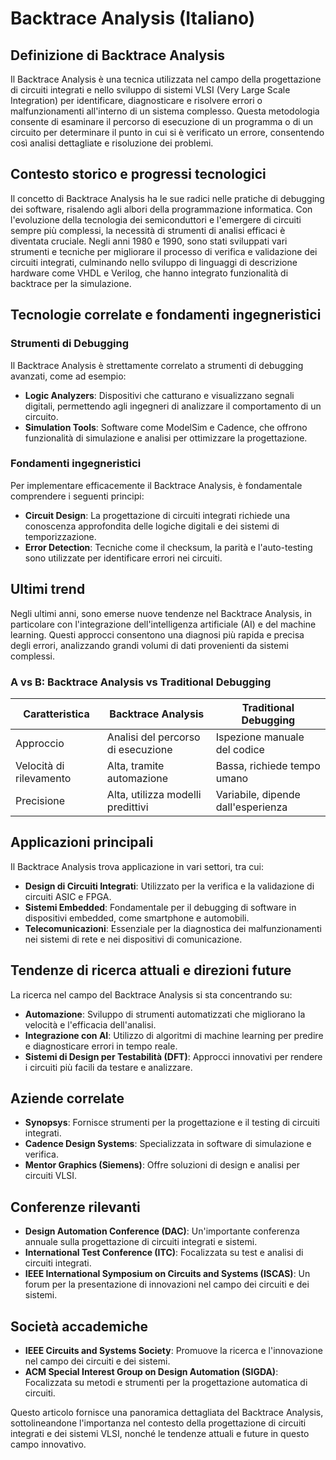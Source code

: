 # Backtrace Analysis (Italiano)

## Definizione di Backtrace Analysis

Il Backtrace Analysis è una tecnica utilizzata nel campo della progettazione di circuiti integrati e nello sviluppo di sistemi VLSI (Very Large Scale Integration) per identificare, diagnosticare e risolvere errori o malfunzionamenti all'interno di un sistema complesso. Questa metodologia consente di esaminare il percorso di esecuzione di un programma o di un circuito per determinare il punto in cui si è verificato un errore, consentendo così analisi dettagliate e risoluzione dei problemi.

## Contesto storico e progressi tecnologici

Il concetto di Backtrace Analysis ha le sue radici nelle pratiche di debugging dei software, risalendo agli albori della programmazione informatica. Con l'evoluzione della tecnologia dei semiconduttori e l'emergere di circuiti sempre più complessi, la necessità di strumenti di analisi efficaci è diventata cruciale. Negli anni 1980 e 1990, sono stati sviluppati vari strumenti e tecniche per migliorare il processo di verifica e validazione dei circuiti integrati, culminando nello sviluppo di linguaggi di descrizione hardware come VHDL e Verilog, che hanno integrato funzionalità di backtrace per la simulazione.

## Tecnologie correlate e fondamenti ingegneristici

### Strumenti di Debugging

Il Backtrace Analysis è strettamente correlato a strumenti di debugging avanzati, come ad esempio:

- **Logic Analyzers**: Dispositivi che catturano e visualizzano segnali digitali, permettendo agli ingegneri di analizzare il comportamento di un circuito.
- **Simulation Tools**: Software come ModelSim e Cadence, che offrono funzionalità di simulazione e analisi per ottimizzare la progettazione.

### Fondamenti ingegneristici

Per implementare efficacemente il Backtrace Analysis, è fondamentale comprendere i seguenti principi:

- **Circuit Design**: La progettazione di circuiti integrati richiede una conoscenza approfondita delle logiche digitali e dei sistemi di temporizzazione.
- **Error Detection**: Tecniche come il checksum, la parità e l'auto-testing sono utilizzate per identificare errori nei circuiti.

## Ultimi trend

Negli ultimi anni, sono emerse nuove tendenze nel Backtrace Analysis, in particolare con l'integrazione dell'intelligenza artificiale (AI) e del machine learning. Questi approcci consentono una diagnosi più rapida e precisa degli errori, analizzando grandi volumi di dati provenienti da sistemi complessi.

### A vs B: Backtrace Analysis vs Traditional Debugging

| Caratteristica          | Backtrace Analysis                  | Traditional Debugging              |
|-------------------------|------------------------------------|------------------------------------|
| Approccio               | Analisi del percorso di esecuzione | Ispezione manuale del codice       |
| Velocità di rilevamento | Alta, tramite automazione          | Bassa, richiede tempo umano        |
| Precisione              | Alta, utilizza modelli predittivi | Variabile, dipende dall'esperienza |

## Applicazioni principali

Il Backtrace Analysis trova applicazione in vari settori, tra cui:

- **Design di Circuiti Integrati**: Utilizzato per la verifica e la validazione di circuiti ASIC e FPGA.
- **Sistemi Embedded**: Fondamentale per il debugging di software in dispositivi embedded, come smartphone e automobili.
- **Telecomunicazioni**: Essenziale per la diagnostica dei malfunzionamenti nei sistemi di rete e nei dispositivi di comunicazione.

## Tendenze di ricerca attuali e direzioni future

La ricerca nel campo del Backtrace Analysis si sta concentrando su:

- **Automazione**: Sviluppo di strumenti automatizzati che migliorano la velocità e l'efficacia dell'analisi.
- **Integrazione con AI**: Utilizzo di algoritmi di machine learning per predire e diagnosticare errori in tempo reale.
- **Sistemi di Design per Testabilità (DFT)**: Approcci innovativi per rendere i circuiti più facili da testare e analizzare.

## Aziende correlate

- **Synopsys**: Fornisce strumenti per la progettazione e il testing di circuiti integrati.
- **Cadence Design Systems**: Specializzata in software di simulazione e verifica.
- **Mentor Graphics (Siemens)**: Offre soluzioni di design e analisi per circuiti VLSI.

## Conferenze rilevanti

- **Design Automation Conference (DAC)**: Un'importante conferenza annuale sulla progettazione di circuiti integrati e sistemi.
- **International Test Conference (ITC)**: Focalizzata su test e analisi di circuiti integrati.
- **IEEE International Symposium on Circuits and Systems (ISCAS)**: Un forum per la presentazione di innovazioni nel campo dei circuiti e dei sistemi.

## Società accademiche

- **IEEE Circuits and Systems Society**: Promuove la ricerca e l'innovazione nel campo dei circuiti e dei sistemi.
- **ACM Special Interest Group on Design Automation (SIGDA)**: Focalizzata su metodi e strumenti per la progettazione automatica di circuiti.

Questo articolo fornisce una panoramica dettagliata del Backtrace Analysis, sottolineandone l'importanza nel contesto della progettazione di circuiti integrati e dei sistemi VLSI, nonché le tendenze attuali e future in questo campo innovativo.